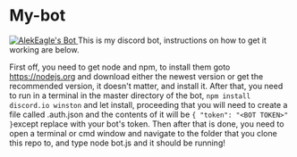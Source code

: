 # My-bot
<a href="https://discordbots.org/bot/416274552126177282" >
  <img src="https://discordbots.org/api/widget/416274552126177282.svg" alt="AlekEagle's Bot" />
</a>
This is my discord bot, instructions on how to get it working are below.

First off, you need to get node and npm, to install them goto https://nodejs.org and download either the newest version or get the recommended version, it doesn't matter, and install it. After that, you need to run in a terminal in the master directory of the bot, ``npm install discord.io winston`` and let install, proceeding that you will need to create a file called .auth.json and the contents of it will be `{ "token": "<BOT TOKEN>" }`except replace <BOT TOKEN> with your bot's token. Then after that is done, you need to open a terminal or cmd window and navigate to the folder that you clone this repo to, and type node bot.js and it should be running!
